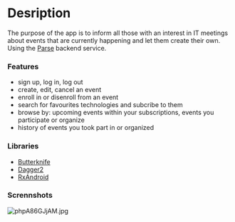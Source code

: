 # Desription #

The purpose of the app is to inform all those with an interest in IT meetings about events that are currently happening and let them create their own. Using the [Parse](https://parse.com/) backend service.

### Features ###

* sign up, log in, log out
* create, edit, cancel an event
* enroll in or disenroll from an event
* search for favourites technologies and subcribe to them
* browse by: upcoming events within your subscriptions, events you participate or organize
* history of events you took part in or organized

### Libraries ###

* [Butterknife](http://jakewharton.github.io/butterknife/)
* [Dagger2](http://google.github.io/dagger/)
* [RxAndroid](https://github.com/ReactiveX/RxAndroid)

### Scrennshots ###
![phpA86GJjAM.jpg](https://bitbucket.org/repo/XEdn8R/images/219899681-phpA86GJjAM.jpg)
